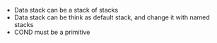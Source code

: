 * Data stack can be a stack of stacks
* Data stack can be think as default stack, and change it with named stacks
* COND must be a primitive
